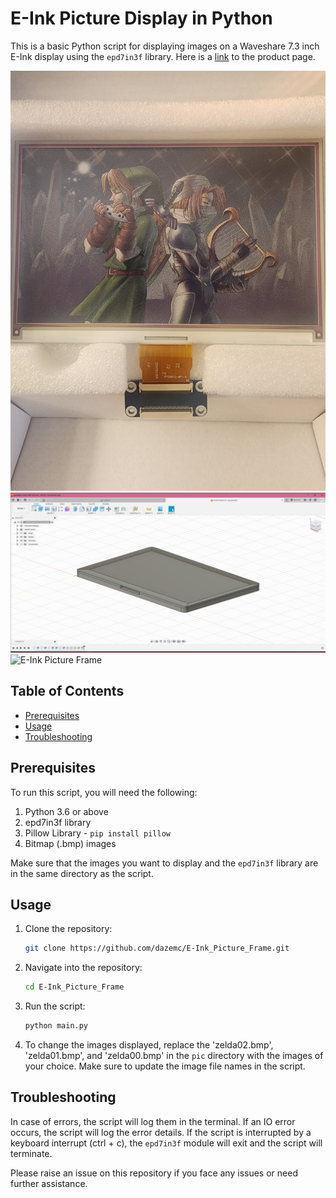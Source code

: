 # E-Ink Picture Display in Python

This is a basic Python script for displaying images on a Waveshare 7.3 inch E-Ink display using the `epd7in3f` library. 
Here is a [link](https://www.waveshare.com/7.3inch-e-paper-f.htm) to the product page.

![E-Ink Picture Frame](./README_IMG.jpg "E-Ink Picture Frame") 
![E-Ink Picture Frame](.//CAD/eInkCAD.png "CAD")
![E-Ink Picture Frame](./CAD/Draft.jpg "Draft")

## Table of Contents
- [Prerequisites](#prerequisites)
- [Usage](#usage)
- [Troubleshooting](#troubleshooting)

## Prerequisites
To run this script, you will need the following:

1. Python 3.6 or above
2. epd7in3f library
3. Pillow Library - `pip install pillow`
4. Bitmap (.bmp) images

Make sure that the images you want to display and the `epd7in3f` library are in the same directory as the script.

## Usage

1. Clone the repository:
    ```bash
    git clone https://github.com/dazemc/E-Ink_Picture_Frame.git
    ```
2. Navigate into the repository:
    ```bash
    cd E-Ink_Picture_Frame
    ```
3. Run the script:
    ```bash
    python main.py
    ```
4. To change the images displayed, replace the 'zelda02.bmp', 'zelda01.bmp', and 'zelda00.bmp' in the `pic` directory with the images of your choice. Make sure to update the image file names in the script.

## Troubleshooting
In case of errors, the script will log them in the terminal. If an IO error occurs, the script will log the error details. If the script is interrupted by a keyboard interrupt (ctrl + c), the `epd7in3f` module will exit and the script will terminate.

Please raise an issue on this repository if you face any issues or need further assistance.
